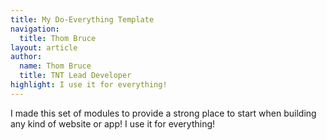 ```yaml
---
title: My Do-Everything Template
navigation:
  title: Thom Bruce
layout: article
author:
  name: Thom Bruce
  title: TNT Lead Developer
highlight: I use it for everything!
---
```


I made this set of modules to provide a strong place to start when building any kind of website or app! I use it for everything!
